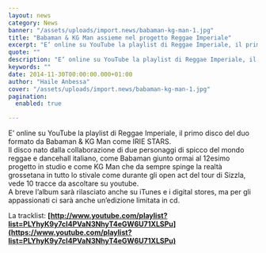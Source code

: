 ```yaml
---
layout: news
category: News
banner: "/assets/uploads/import.news/babaman-kg-man-1.jpg"
title: "Babaman & KG Man assieme nel progetto Reggae Imperiale"
excerpt: "E’ online su YouTube la playlist di Reggae Imperiale, il primo disco del duo formato da Babaman & KG Man come IRIE STARS. Il disco nato dalla collaborazione di due personaggi di spicco del mondo reggae e dancehall italiano, come Babaman giunto ormai al 12esimo progetto in studio e come KG Man che da sempre [&hellip"
quote: ""
description: "E’ online su YouTube la playlist di Reggae Imperiale, il primo disco del duo formato da Babaman & KG Man come IRIE STARS. Il disco nato dalla collaborazione di due personaggi di spicco del mondo reggae e dancehall italiano, come Babaman giunto ormai al 12esimo progetto in studio e come KG Man che da sempre [&hellip"
keywords: ""
date: 2014-11-30T00:00:00.000+01:00
author: "Haile Anbessa"
cover: "/assets/uploads/import.news/babaman-kg-man-1.jpg"
pagination:
  enabled: true

---
```


[](https://hotmc.com/wp-content/uploads/2014/11/babaman-kg-man-1.jpg)

E’ online su YouTube la playlist di Reggae Imperiale, il primo disco del duo formato da Babaman & KG Man come IRIE STARS.  
Il disco nato dalla collaborazione di due personaggi di spicco del mondo reggae e dancehall italiano, come Babaman giunto ormai al 12esimo progetto in studio e come KG Man che da sempre spinge la realtà grossetana in tutto lo stivale come durante gli open act del tour di Sizzla, vede 10 tracce da ascoltare su youtube.  
A breve l’album sarà rilasciato anche su iTunes e i digital stores, ma per gli appassionati ci sarà anche un’edizione limitata in cd.

La tracklist: **[http://www.youtube.com/playlist?list=PLYhyK9y7cI4PVaN3NhyT4eGW6U71XLSPu](https://www.youtube.com/playlist?list=PLYhyK9y7cI4PVaN3NhyT4eGW6U71XLSPu)** 